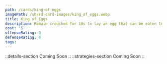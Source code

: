 ```yaml
---
path: /cards/king-of-eggs
imagePath: /shard-card-images/king_of_eggs.webp
title: King of Eggs
description: Remain crouched for 10s to lay an egg that can be eaten to regain HP.
cost: '5'
offenseRating: 0
defenseRating: 0
tags:
---
```

::details-section
Coming Soon
::
::strategies-section
Coming Soon
::